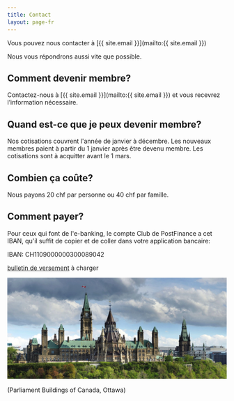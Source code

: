 ```yaml
---
title: Contact
layout: page-fr
---
```


Vous pouvez nous contacter à [{{ site.email }}](mailto:{{ site.email }})

Nous vous répondrons aussi vite que possible.

## Comment devenir membre?
Contactez-nous à [{{ site.email }}](mailto:{{ site.email }}) et vous recevrez l’information nécessaire.

## Quand est-ce que je peux devenir membre?
Nos cotisations couvrent l'année de janvier à décembre. Les nouveaux membres paient à partir du 1 janvier après être devenu membre. Les cotisations sont à acquitter avant le 1 mars.

## Combien ça coûte?
Nous payons 20 chf par personne ou 40 chf par famille.

## Comment payer?
Pour ceux qui font de l'e-banking, le compte Club de PostFinance a cet IBAN, qu'il suffit de copier et de coller dans votre application bancaire:

IBAN: CH1109000000300089042

[bulletin de versement](pdfs/ccbdues.pdf) à charger

![Parliament Buildings of Canada, Ottawa](images/parliament.jpg)

(Parliament Buildings of Canada, Ottawa)
